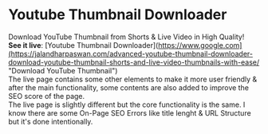 # Youtube Thumbnail Downloader
Download YouTube Thumbnail from Shorts &amp; Live Video in High Quality!<br>
**See it live**: [Youtube Thumbnail Downloader](https://www.google.com](https://jalandharpaswan.com/advanced-youtube-thumbnail-downloader-download-youtube-thumbnail-shorts-and-live-video-thumbnails-with-ease/ "Download YouTube Thumbnail")<br>
The live page contains some other elements to make it more user friendly &amp; after the main functionality, some contents are also added to improve the SEO score of the page.<br>
The live page is slightly different but the core functionality is the same. I know there are some On-Page SEO Errors like title lenght &amp; URL Structure but it's done intentionally.
